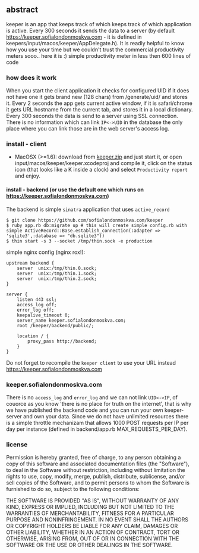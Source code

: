 ## abstract
keeper is an app that keeps track of which keeps track of which application is active. Every 300 seconds it sends the data to a server (by default https://keeper.sofialondonmoskva.com - it is defined in keepers/input/macos/keeper/AppDelegate.h). It is readly helpful to know how you use your time but we couldn't trust the commercial productivity meters sooo.. here it is :) simple productivity meter in less then 600 lines of code

### how does it work
When you start the client application it checks for configured UID if it does not have one it gets brand new (128 chars) from /generate/uid/ and stores it.
Every 2 seconds the app gets current active window, if it is safari/chrome it gets URL hostname from the current tab, and stores it in a local dictionary. Every 300 seconds the data is send to a server using SSL connection. There is no information which can link `IP<->UID` in the database the only place where you can link those are in the web server's access log.

### install - client

* MacOSX (>=1.6): download from [keeper.zip](https://github.com/downloads/sofialondonmoskva/keeper/keeper.zip) and just start it, or open input/macos/keeper/keeper.xcodeproj and compile it, click on the status icon (that looks like a K inside a clock) and select `Productivity report` and enjoy.

#### install - backend (or use the default one which runs on https://keeper.sofialondonmoskva.com)

The backend is simple `sinatra` application that uses `active_record`
```
$ git clone https://github.com/sofialondonmoskva.com/keeper
$ ruby app.rb db:migrate up # this will create simple config.rb with simple ActiveRecord::Base.establish_connection(:adapter => 'sqlite3',:database => "db.sqlite3"))
$ thin start -s 3 --socket /tmp/thin.sock -e production 
```

simple nginx config (nginx rox!):

```
upstream backend {
	server	unix:/tmp/thin.0.sock;
	server	unix:/tmp/thin.1.sock;
	server	unix:/tmp/thin.2.sock;
}

server {
    listen 443 ssl;
    access_log off;
    error_log off;
    keepalive_timeout 0;
    server_name keeper.sofialondonmoskva.com;
    root /keeper/backend/public/;

	location / {
		proxy_pass http://backend;
	}
}
```
Do not forget to recompile the `keeper client` to use your URL instead https://keeper.sofialondonmoskva.com

### keeper.sofialondonmoskva.com
There is no `access_log` and `error_log` and we can not link `UID<->IP`, of couorce as you know 'there is no place for truth on the internet', that is why we have published the backend code and you can run your own keeper-server and own your data. Since we do not have unlimited resources there is a simple throttle mechanizam that allows 1000 POST requests per IP per day per instance (defined in backend/app.rb MAX_REQUESTS_PER_DAY).

### license
Permission is hereby granted, free of charge, to any person obtaining a copy of this software and associated documentation files (the "Software"), to deal in the Software without restriction, including without limitation the rights to use, copy, modify, merge, publish, distribute, sublicense, and/or sell copies of the Software, and to permit persons to whom the Software is furnished to do so, subject to the following conditions:

THE SOFTWARE IS PROVIDED "AS IS", WITHOUT WARRANTY OF ANY KIND, EXPRESS OR IMPLIED, INCLUDING BUT NOT LIMITED TO THE WARRANTIES OF MERCHANTABILITY, FITNESS FOR A PARTICULAR PURPOSE AND NONINFRINGEMENT. IN NO EVENT SHALL THE AUTHORS OR COPYRIGHT HOLDERS BE LIABLE FOR ANY CLAIM, DAMAGES OR OTHER LIABILITY, WHETHER IN AN ACTION OF CONTRACT, TORT OR OTHERWISE, ARISING FROM, OUT OF OR IN CONNECTION WITH THE SOFTWARE OR THE USE OR OTHER DEALINGS IN THE SOFTWARE.
